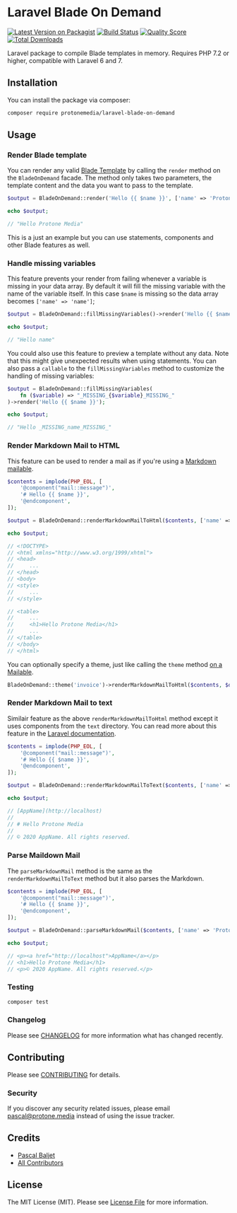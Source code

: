# Laravel Blade On Demand

[![Latest Version on Packagist](https://img.shields.io/packagist/v/protonemedia/laravel-blade-on-demand.svg?style=flat-square)](https://packagist.org/packages/protonemedia/laravel-blade-on-demand)
[![Build Status](https://img.shields.io/travis/pascalbaljetmedia/laravel-blade-on-demand/master.svg?style=flat-square)](https://travis-ci.org/pascalbaljetmedia/laravel-blade-on-demand)
[![Quality Score](https://img.shields.io/scrutinizer/g/pascalbaljetmedia/laravel-blade-on-demand.svg?style=flat-square)](https://scrutinizer-ci.com/g/pascalbaljetmedia/laravel-blade-on-demand)
[![Total Downloads](https://img.shields.io/packagist/dt/protonemedia/laravel-blade-on-demand.svg?style=flat-square)](https://packagist.org/packages/protonemedia/laravel-blade-on-demand)

Laravel package to compile Blade templates in memory. Requires PHP 7.2 or higher, compatible with Laravel 6 and 7.

## Installation

You can install the package via composer:

```bash
composer require protonemedia/laravel-blade-on-demand
```

## Usage

### Render Blade template

You can render any valid [Blade Template](https://laravel.com/docs/7.x/blade) by calling the `render` method on the `BladeOnDemand` facade. The method only takes two parameters, the template content and the data you want to pass to the template.

``` php
$output = BladeOnDemand::render('Hello {{ $name }}', ['name' => 'Protone Media']);

echo $output;

// "Hello Protone Media"
```

This is a just an example but you can use statements, components and other Blade features as well.

### Handle missing variables

This feature prevents your render from failing whenever a variable is missing in your data array. By default it will fill the missing variable with the name of the variable itself. In this case `$name` is missing so the data array becomes `['name' => 'name']`;

``` php
$output = BladeOnDemand::fillMissingVariables()->render('Hello {{ $name }}', []);

echo $output;

// "Hello name"
```

You could also use this feature to preview a template without any data. Note that this might give unexpected results when using statements. You can also pass a `callable` to the `fillMissingVariables` method to customize the handling of missing variables:

``` php
$output = BladeOnDemand::fillMissingVariables(
    fn ($variable) => "_MISSING_{$variable}_MISSING_"
)->render('Hello {{ $name }}');

echo $output;

// "Hello _MISSING_name_MISSING_"
```

### Render Markdown Mail to HTML

This feature can be used to render a mail as if you're using a [Markdown mailable](https://laravel.com/docs/7.x/mail#writing-markdown-messages).

``` php
$contents = implode(PHP_EOL, [
    '@component("mail::message")',
    '# Hello {{ $name }}',
    '@endcomponent',
]);

$output = BladeOnDemand::renderMarkdownMailToHtml($contents, ['name' => 'Protone Media']);

echo $output;

// <!DOCTYPE>
// <html xmlns="http://www.w3.org/1999/xhtml">
// <head>
//     ...
// </head>
// <body>
// <style>
//     ...
// </style>

// <table>
//     ...
//     <h1>Hello Protone Media</h1>
//     ...
// </table>
// </body>
// </html>
```

You can optionally specify a theme, just like calling the `theme` method [on a Mailable](https://laravel.com/docs/7.x/notifications#customizing-the-components).

```php
BladeOnDemand::theme('invoice')->renderMarkdownMailToHtml($contents, $data);
```

### Render Markdown Mail to text

Similair feature as the above `renderMarkdownMailToHtml` method except it uses components from the `text` directory. You can read more about this feature in the [Laravel documentation](https://laravel.com/docs/7.x/mail#customizing-the-components).

```php
$contents = implode(PHP_EOL, [
    '@component("mail::message")',
    '# Hello {{ $name }}',
    '@endcomponent',
]);

$output = BladeOnDemand::renderMarkdownMailToText($contents, ['name' => 'Protone Media']);

echo $output;

// [AppName](http://localhost)
//
// # Hello Protone Media
//
// © 2020 AppName. All rights reserved.
```

### Parse Maildown Mail

The `parseMarkdownMail` method is the same as the `renderMarkdownMailToText` method but it also parses the Markdown.

```php
$contents = implode(PHP_EOL, [
    '@component("mail::message")',
    '# Hello {{ $name }}',
    '@endcomponent',
]);

$output = BladeOnDemand::parseMarkdownMail($contents, ['name' => 'Protone Media']);

echo $output;

// <p><a href="http://localhost">AppName</a></p>
// <h1>Hello Protone Media</h1>
// <p>© 2020 AppName. All rights reserved.</p>
```

### Testing

``` bash
composer test
```

### Changelog

Please see [CHANGELOG](CHANGELOG.md) for more information what has changed recently.

## Contributing

Please see [CONTRIBUTING](CONTRIBUTING.md) for details.

### Security

If you discover any security related issues, please email pascal@protone.media instead of using the issue tracker.

## Credits

- [Pascal Baljet](https://github.com/pascalbaljetmedia)
- [All Contributors](../../contributors)

## License

The MIT License (MIT). Please see [License File](LICENSE.md) for more information.
